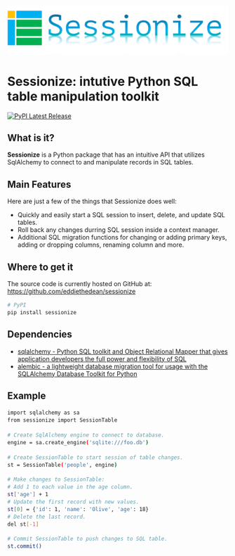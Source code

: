 ![Sessionize Logo](https://raw.githubusercontent.com/eddiethedean/sessionize/main/docs/logo_name.svg)
-----------------

# Sessionize: intutive Python SQL table manipulation toolkit
[![PyPI Latest Release](https://img.shields.io/pypi/v/sessionize.svg)](https://pypi.org/project/sessionize/)

## What is it?

**Sessionize** is a Python package that has an intuitive API that utilizes SqlAlchemy to connect to and manipulate records in SQL tables.

## Main Features
Here are just a few of the things that Sessionize does well:

  - Quickly and easily start a SQL session to insert, delete, and update SQL tables.
  - Roll back any changes durring SQL session inside a context manager.
  - Additional SQL migration functions for changing or adding primary keys, adding or dropping columns, renaming column and more.

## Where to get it
The source code is currently hosted on GitHub at:
https://github.com/eddiethedean/sessionize

```sh
# PyPI
pip install sessionize
```

## Dependencies
- [sqlalchemy - Python SQL toolkit and Object Relational Mapper that gives application developers the full power and flexibility of SQL](https://www.sqlalchemy.org/)
- [alembic - a lightweight database migration tool for usage with the SQLAlchemy Database Toolkit for Python](https://alembic.sqlalchemy.org/)

## Example
```sh
import sqlalchemy as sa
from sessionize import SessionTable 

# Create SqlAlchemy engine to connect to database.
engine = sa.create_engine('sqlite:///foo.db')

# Create SessionTable to start session of table changes.
st = SessionTable('people', engine)

# Make changes to SessionTable:
# Add 1 to each value in the age column.
st['age'] + 1
# Update the first record with new values.
st[0] = {'id': 1, 'name': 'Olive', 'age': 18}
# Delete the last record.
del st[-1]

# Commit SessionTable to push changes to SQL table.
st.commit()
```